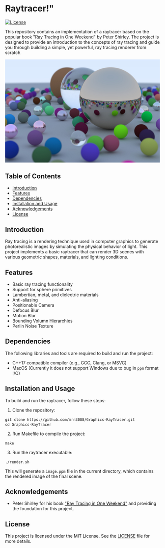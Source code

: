 # Raytracer!"

[![License](https://img.shields.io/github/license/mrn3088/Graphics-RayTracer)](LICENSE)

This repository contains an implementation of a raytracer based on the popular book ["Ray Tracing in One Weekend"](https://raytracing.github.io/books/RayTracingInOneWeekend.html) by Peter Shirley. The project is designed to provide an introduction to the concepts of ray tracing and guide you through building a simple, yet powerful, ray tracing renderer from scratch.

![Final Scene Placeholder](./image.jpeg)

## Table of Contents

- [Introduction](#introduction)
- [Features](#features)
- [Dependencies](#dependencies)
- [Installation and Usage](#installation-and-usage)
- [Acknowledgements](#acknowledgements)
- [License](#license)

## Introduction

Ray tracing is a rendering technique used in computer graphics to generate photorealistic images by simulating the physical behavior of light. This project implements a basic raytracer that can render 3D scenes with various geometric shapes, materials, and lighting conditions.

## Features

- Basic ray tracing functionality
- Support for sphere primitives
- Lambertian, metal, and dielectric materials
- Anti-aliasing
- Positionable Camera
- Defocus Blur
- Motion Blur
- Bounding Volumn Hierarchies
- Perlin Noise Texture

## Dependencies

The following libraries and tools are required to build and run the project:

- C++17 compatible compiler (e.g., GCC, Clang, or MSVC)
- MacOS (Currently it does not support Windows due to bug in `ppm` format I/O)

## Installation and Usage

To build and run the raytracer, follow these steps:

1. Clone the repository:

```
git clone https://github.com/mrn3088/Graphics-RayTracer.git
cd Graphics-RayTracer
```

2. Run Makefile to compile the project:
```
make
```

3. Run the raytracer executable:
```
./render.sh
```


This will generate a `image.ppm` file in the current directory, which contains the rendered image of the final scene.

## Acknowledgements

- Peter Shirley for his book ["Ray Tracing in One Weekend"](https://raytracing.github.io/books/RayTracingInOneWeekend.html) and providing the foundation for this project.

## License

This project is licensed under the MIT License. See the [LICENSE](LICENSE) file for more details.
